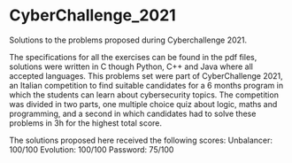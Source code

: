# CyberChallenge_2021
Solutions to the problems proposed during Cyberchallenge 2021.

The specifications for all the exercises can be found in the pdf files,
solutions were written in C though Python, C++ and Java where all accepted languages.
This problems set were part of CyberChallenge 2021, an Italian competition to find
suitable candidates for a 6 months program in which the students can learn about cybersecurity topics.
The competition was divided in two parts, one multiple choice quiz about logic, maths and programming,
and a second in which candidates had to solve these problems in 3h for the highest total score.

The solutions proposed here received the following scores:
Unbalancer: 100/100
Evolution: 100/100
Password: 75/100
